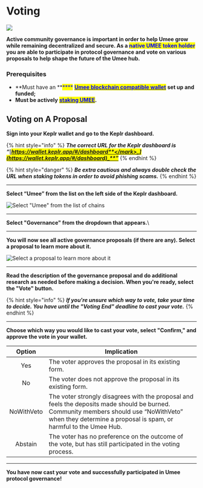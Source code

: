 # Voting

![](<../.gitbook/assets/Umee\_Banners\_for site\_1500x500\_New-7.png>)

**Active community governance is important in order to help Umee grow while remaining decentralized and secure. As a **<mark style="color:blue;">**native UMEE token holder**</mark>** you are able to participate in protocol governance and vote on various proposals to help shape the future of the Umee hub.**&#x20;

### **Prerequisites**

* **Must have an **<mark style="color:blue;">****</mark> [<mark style="color:blue;">**Umee blockchain compatible wallet**</mark>](../) **set up and funded;**
* **Must be actively** [<mark style="color:blue;">**staking UMEE**</mark>](../staking-umee/staking-umee.md)**.**

## Voting on A Proposal

**Sign into your Keplr wallet and go to the Keplr dashboard.**

{% hint style="info" %}
_**The correct URL for the Keplr dashboard is “**_[_<mark style="color:blue;">**https://wallet.keplr.app/#/dashboard**</mark>_](https://wallet.keplr.app/#/dashboard)_**”**_
{% endhint %}

{% hint style="danger" %}
_**Be extra cautious and always double check the URL when staking tokens in order to avoid phishing scams.**_
{% endhint %}

****

**Select “Umee” from the list on the left side of the Keplr dashboard.**

![Select "Umee" from the list of chains](<../.gitbook/assets/select umee.png>)

****

**Select "Governance" from the dropdown that appears.**\
****

**You will now see all active governance proposals (if there are any). Select a proposal to learn more about it.**

![Select a proposal to learn more about it](<../.gitbook/assets/image (5).png>)

****

**Read the description of the governance proposal and do additional research as needed before making a decision. When you're ready, select the "Vote" button.**

{% hint style="info" %}
_**If you're unsure which way to vote, take your time to decide. You have until the "Voting End" deadline to cast your vote.**_
{% endhint %}

****

**Choose which way you would like to cast your vote, select "Confirm," and approve the vote in your wallet.**

|   Option   | Implication                                                                                                                                                                                                |
| :--------: | ---------------------------------------------------------------------------------------------------------------------------------------------------------------------------------------------------------- |
|     Yes    | The voter approves the proposal in its existing form.                                                                                                                                                      |
|     No     | The voter does not approve the proposal in its existing form.                                                                                                                                              |
| NoWithVeto | The voter strongly disagrees with the proposal and feels the deposits made should be burned. Community members should use “NoWithVeto” when they determine a proposal is spam, or harmful to the Umee Hub. |
|   Abstain  | The voter has no preference on the outcome of the vote, but has still participated in the voting process.                                                                                                  |

****

**You have now cast your vote and successfully participated in Umee protocol governance!**
